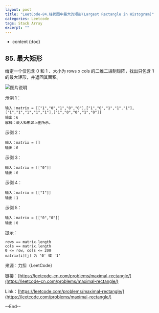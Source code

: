 ```yaml
---
layout: post
title: "LeetCode-84.柱状图中最大的矩形(Largest Rectangle in Histogram)"
categories: Leetcode
tags: Stack Array
excerpt: ""
---
```


* content
{:toc}

## 85. 最大矩形

给定一个仅包含 0 和 1 、大小为 rows x cols 的二维二进制矩阵，找出只包含 1 的最大矩形，并返回其面积。

![图片说明](https://geemaple.github.io/images/leetcode-algorithm-85.jpg) 

示例 1：

```
输入：matrix = [["1","0","1","0","0"],["1","0","1","1","1"],["1","1","1","1","1"],["1","0","0","1","0"]]
输出：6
解释：最大矩形如上图所示。
```

示例 2：

```
输入：matrix = []
输出：0
```

示例 3：

```
输入：matrix = [["0"]]
输出：0
```

示例 4：

```
输入：matrix = [["1"]]
输出：1
```

示例 5：

```
输入：matrix = [["0","0"]]
输出：0
```

提示：

```
rows == matrix.length
cols == matrix.length
0 <= row, cols <= 200
matrix[i][j] 为 '0' 或 '1'
```

来源：力扣（LeetCode）

链接：[https://leetcode-cn.com/problems/maximal-rectangle/](https://leetcode-cn.com/problems/maximal-rectangle/)

Link：[https://leetcode.com/problems/maximal-rectangle/](https://leetcode.com/problems/maximal-rectangle/)



--End--
